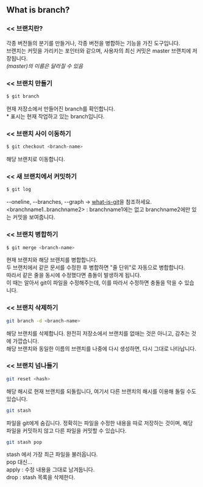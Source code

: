 ## What is branch?

### << 브랜치란?

각종 버전들의 분기를 만들거나, 각종 버전을 병합하는 기능을 가진 도구입니다.  
브랜치는 커밋을 가리키는 포인터와 같으며, 사용자의 최신 커밋은 master 브랜치에 저장됩니다.  
*(master)의 이름은 달라질 수 있음*

### << 브랜치 만들기

```bash
$ git branch
```

현재 저장소에서 만들어진 branch를 확인합니다.  
\* 표시는 현재 작업하고 있는 branch입니다.  

### << 브랜치 사이 이동하기

```bash
$ git checkout <branch-name>
```
  
해당 브랜치로 이동합니다.  

### << 새 브랜치에서 커밋하기

```bash
$ git log
```

--oneline, --branches, --graph -> [what-is-git](https://keplerisgone.github.io/posts/What_is_Git/)을 참조하세요.  
<branchname1..branchname2> : branchname1에는 없고 branchname2에만 있는 커밋을 보여줍니다.  

### << 브랜치 병합하기

```bash
$ git merge <branch-name>
```

현재 브랜치와 해당 브랜치를 병합합니다.  
두 브랜치에서 같은 문서를 수정한 후 병합하면 "줄 단위"로 자동으로 병합합니다.  
따라서 같은 줄을 동시에 수정했다면 충돌이 발생하게 됩니다.  
이 때는 알아서 git이 파일을 수정해주는데, 이를 따라서 수정하면 충돌을 막을 수 있습니다.  

### << 브랜치 삭제하기
 
```bash
git branch -d <branch-name>
```

해당 브랜치를 삭제합니다. 완전히 저장소에서 브랜치를 없애는 것은 아니고, 감추는 것에 가깝습니다.  
해당 브랜치와 동일한 이름의 브랜치를 나중에 다시 생성하면, 다시 그대로 나타납니다.  

### << 브랜치 넘나들기

```bash
git reset <hash>
```

해당 해시로 현재 브랜치를 되돌립니다, 여기서 다른 브랜치의 해시를 이용해 돌릴 수도 있습니다.  

```bash
git stash
```

파일을 git에게 숨김니다. 정확히는 파일을 수정한 내용을 따로 저장하는 것이며, 해당 파일을 커밋하지 않고 다른 파일을 커밋할 수 있습니다.   

```bash
git stash pop
```

stash 에서 가장 최근 파일을 불러옵니다.   
pop 대신...   
apply : 수정 내용을 그대로 남겨둡니다.   
drop : stash 목록을 삭제한다.   